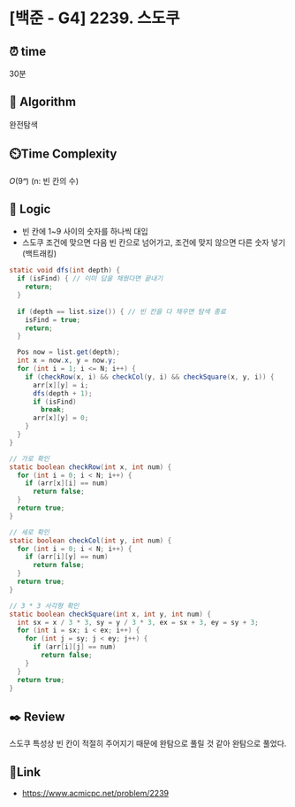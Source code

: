 # [백준 - G4] 2239. 스도쿠
 
## ⏰  **time**
30분

## :pushpin: **Algorithm**
완전탐색

## ⏲️**Time Complexity**
$O(9ⁿ)$ (n: 빈 칸의 수)

## :round_pushpin: **Logic**
- 빈 칸에 1~9 사이의 숫자를 하나씩 대입
- 스도쿠 조건에 맞으면 다음 빈 칸으로 넘어가고, 조건에 맞지 않으면 다른 숫자 넣기 (백트래킹)
```java
static void dfs(int depth) {
  if (isFind) { // 이미 답을 채웠다면 끝내기
    return;
  }
  
  if (depth == list.size()) { // 빈 칸을 다 채우면 탐색 종료
    isFind = true;
    return;
  }

  Pos now = list.get(depth);
  int x = now.x, y = now.y;
  for (int i = 1; i <= N; i++) {
    if (checkRow(x, i) && checkCol(y, i) && checkSquare(x, y, i)) {
      arr[x][y] = i;
      dfs(depth + 1);
      if (isFind)
        break;
      arr[x][y] = 0;
    }
  }
}

// 가로 확인
static boolean checkRow(int x, int num) {
  for (int i = 0; i < N; i++) {
    if (arr[x][i] == num)
      return false;
  }
  return true;
}

// 세로 확인
static boolean checkCol(int y, int num) {
  for (int i = 0; i < N; i++) {
    if (arr[i][y] == num)
      return false;
  }
  return true;
}

// 3 * 3 사각형 확인
static boolean checkSquare(int x, int y, int num) {
  int sx = x / 3 * 3, sy = y / 3 * 3, ex = sx + 3, ey = sy + 3;
  for (int i = sx; i < ex; i++) {
    for (int j = sy; j < ey; j++) {
      if (arr[i][j] == num)
        return false;
    }
  }
  return true;
}
```

## :black_nib: **Review**
스도쿠 특성상 빈 칸이 적절히 주어지기 때문에 완탐으로 풀릴 것 같아 완탐으로 풀었다. 

## 📡**Link**
- https://www.acmicpc.net/problem/2239
